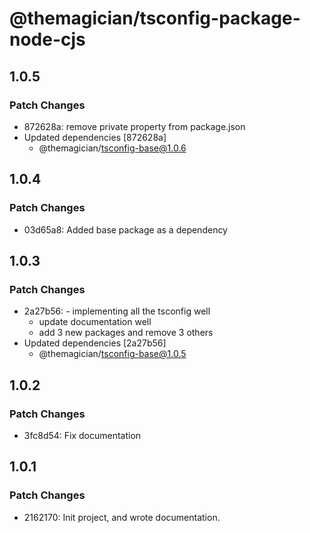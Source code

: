 # @themagician/tsconfig-package-node-cjs

## 1.0.5

### Patch Changes

- 872628a: remove private property from package.json
- Updated dependencies [872628a]
  - @themagician/tsconfig-base@1.0.6

## 1.0.4

### Patch Changes

- 03d65a8: Added base package as a dependency

## 1.0.3

### Patch Changes

- 2a27b56: - implementing all the tsconfig well
  - update documentation well
  - add 3 new packages and remove 3 others
- Updated dependencies [2a27b56]
  - @themagician/tsconfig-base@1.0.5

## 1.0.2

### Patch Changes

- 3fc8d54: Fix documentation

## 1.0.1

### Patch Changes

- 2162170: Init project, and wrote documentation.
